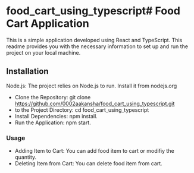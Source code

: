 # food_cart_using_typescript# Food Cart Application

This is a simple application developed using React and TypeScript. This readme provides you with the necessary information to set up and run the project on your local machine.

## Installation

Node.js: The project relies on Node.js to run. Install it from nodejs.org
- Clone the Repository: git clone https://github.com/0002aakansha/food_cart_using_typescript.git
-  to the Project Directory: cd food_cart_using_typescript
- Install Dependencies: npm install.
- Run the Application: npm start.

### Usage

- Adding Item to Cart: You can add food item to cart or modifiy the quantity.
- Deleting Item from Cart: You can delete food item from cart.
